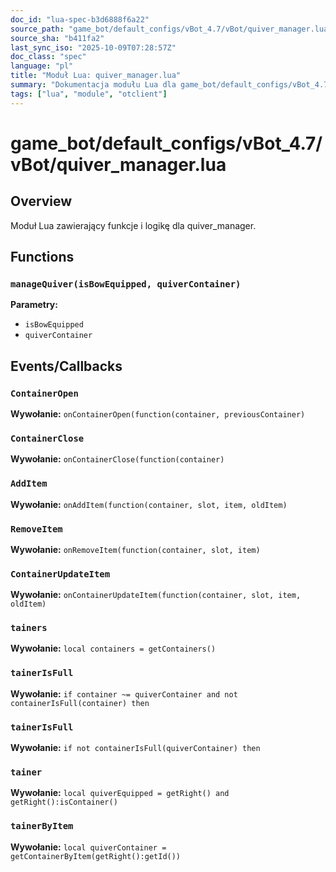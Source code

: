 ```yaml
---
doc_id: "lua-spec-b3d6888f6a22"
source_path: "game_bot/default_configs/vBot_4.7/vBot/quiver_manager.lua"
source_sha: "b411fa2"
last_sync_iso: "2025-10-09T07:28:57Z"
doc_class: "spec"
language: "pl"
title: "Moduł Lua: quiver_manager.lua"
summary: "Dokumentacja modułu Lua dla game_bot/default_configs/vBot_4.7/vBot/quiver_manager.lua"
tags: ["lua", "module", "otclient"]
---
```


# game_bot/default_configs/vBot_4.7/vBot/quiver_manager.lua

## Overview

Moduł Lua zawierający funkcje i logikę dla quiver_manager.

## Functions

### `manageQuiver(isBowEquipped, quiverContainer)`

**Parametry:**

- `isBowEquipped`
- `quiverContainer`

## Events/Callbacks

### `ContainerOpen`

**Wywołanie:** `onContainerOpen(function(container, previousContainer)`

### `ContainerClose`

**Wywołanie:** `onContainerClose(function(container)`

### `AddItem`

**Wywołanie:** `onAddItem(function(container, slot, item, oldItem)`

### `RemoveItem`

**Wywołanie:** `onRemoveItem(function(container, slot, item)`

### `ContainerUpdateItem`

**Wywołanie:** `onContainerUpdateItem(function(container, slot, item, oldItem)`

### `tainers`

**Wywołanie:** `local containers = getContainers()`

### `tainerIsFull`

**Wywołanie:** `if container ~= quiverContainer and not containerIsFull(container) then`

### `tainerIsFull`

**Wywołanie:** `if not containerIsFull(quiverContainer) then`

### `tainer`

**Wywołanie:** `local quiverEquipped = getRight() and getRight():isContainer()`

### `tainerByItem`

**Wywołanie:** `local quiverContainer = getContainerByItem(getRight():getId())`
